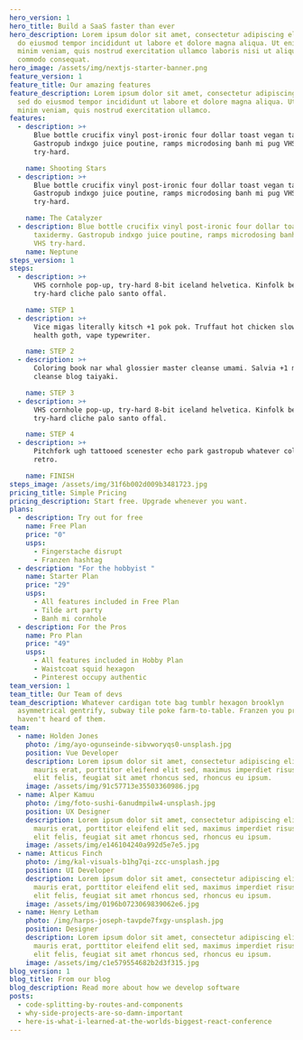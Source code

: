 ```yaml
---
hero_version: 1
hero_title: Build a SaaS faster than ever
hero_description: Lorem ipsum dolor sit amet, consectetur adipiscing elit, sed
  do eiusmod tempor incididunt ut labore et dolore magna aliqua. Ut enim ad
  minim veniam, quis nostrud exercitation ullamco laboris nisi ut aliquip ex ea
  commodo consequat.
hero_image: /assets/img/nextjs-starter-banner.png
feature_version: 1
feature_title: Our amazing features
feature_description: Lorem ipsum dolor sit amet, consectetur adipiscing elit,
  sed do eiusmod tempor incididunt ut labore et dolore magna aliqua. Ut enim ad
  minim veniam, quis nostrud exercitation ullamco.
features:
  - description: >+
      Blue bottle crucifix vinyl post-ironic four dollar toast vegan taxidermy.
      Gastropub indxgo juice poutine, ramps microdosing banh mi pug VHS
      try-hard.

    name: Shooting Stars
  - description: >+
      Blue bottle crucifix vinyl post-ironic four dollar toast vegan taxidermy.
      Gastropub indxgo juice poutine, ramps microdosing banh mi pug VHS
      try-hard.

    name: The Catalyzer
  - description: Blue bottle crucifix vinyl post-ironic four dollar toast vegan
      taxidermy. Gastropub indxgo juice poutine, ramps microdosing banh mi pug
      VHS try-hard.
    name: Neptune
steps_version: 1
steps:
  - description: >+
      VHS cornhole pop-up, try-hard 8-bit iceland helvetica. Kinfolk bespoke
      try-hard cliche palo santo offal.

    name: STEP 1
  - description: >+
      Vice migas literally kitsch +1 pok pok. Truffaut hot chicken slow-carb
      health goth, vape typewriter.

    name: STEP 2
  - description: >+
      Coloring book nar whal glossier master cleanse umami. Salvia +1 master
      cleanse blog taiyaki.

    name: STEP 3
  - description: >+
      VHS cornhole pop-up, try-hard 8-bit iceland helvetica. Kinfolk bespoke
      try-hard cliche palo santo offal.

    name: STEP 4
  - description: >+
      Pitchfork ugh tattooed scenester echo park gastropub whatever cold-pressed
      retro.

    name: FINISH
steps_image: /assets/img/31f6b002d009b3481723.jpg
pricing_title: Simple Pricing
pricing_description: Start free. Upgrade whenever you want.
plans:
  - description: Try out for free
    name: Free Plan
    price: "0"
    usps:
      - Fingerstache disrupt
      - Franzen hashtag
  - description: "For the hobbyist "
    name: Starter Plan
    price: "29"
    usps:
      - All features included in Free Plan
      - Tilde art party
      - Banh mi cornhole
  - description: For the Pros
    name: Pro Plan
    price: "49"
    usps:
      - All features included in Hobby Plan
      - Waistcoat squid hexagon
      - Pinterest occupy authentic
team_version: 1
team_title: Our Team of devs
team_description: Whatever cardigan tote bag tumblr hexagon brooklyn
  asymmetrical gentrify, subway tile poke farm-to-table. Franzen you probably
  haven't heard of them.
team:
  - name: Holden Jones
    photo: /img/ayo-ogunseinde-sibvworyqs0-unsplash.jpg
    position: Vue Developer
    description: Lorem ipsum dolor sit amet, consectetur adipiscing elit. Vivamus
      mauris erat, porttitor eleifend elit sed, maximus imperdiet risus. Cras
      elit felis, feugiat sit amet rhoncus sed, rhoncus eu ipsum.
    image: /assets/img/91c57713e35503360986.jpg
  - name: Alper Kamuu
    photo: /img/foto-sushi-6anudmpilw4-unsplash.jpg
    position: UX Designer
    description: Lorem ipsum dolor sit amet, consectetur adipiscing elit. Vivamus
      mauris erat, porttitor eleifend elit sed, maximus imperdiet risus. Cras
      elit felis, feugiat sit amet rhoncus sed, rhoncus eu ipsum.
    image: /assets/img/e146104240a992d5e7e5.jpg
  - name: Atticus Finch
    photo: /img/kal-visuals-b1hg7qi-zcc-unsplash.jpg
    position: UI Developer
    description: Lorem ipsum dolor sit amet, consectetur adipiscing elit. Vivamus
      mauris erat, porttitor eleifend elit sed, maximus imperdiet risus. Cras
      elit felis, feugiat sit amet rhoncus sed, rhoncus eu ipsum.
    image: /assets/img/0196b0723069839062e6.jpg
  - name: Henry Letham
    photo: /img/harps-joseph-tavpde7fxgy-unsplash.jpg
    position: Designer
    description: Lorem ipsum dolor sit amet, consectetur adipiscing elit. Vivamus
      mauris erat, porttitor eleifend elit sed, maximus imperdiet risus. Cras
      elit felis, feugiat sit amet rhoncus sed, rhoncus eu ipsum.
    image: /assets/img/c1e579554682b2d3f315.jpg
blog_version: 1
blog_title: From our blog
blog_description: Read more about how we develop software
posts:
  - code-splitting-by-routes-and-components
  - why-side-projects-are-so-damn-important
  - here-is-what-i-learned-at-the-worlds-biggest-react-conference
---
```


